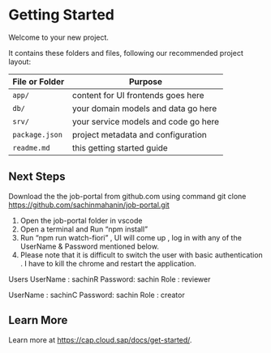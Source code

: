 # Getting Started

Welcome to your new project.

It contains these folders and files, following our recommended project layout:

File or Folder | Purpose
---------|----------
`app/` | content for UI frontends goes here
`db/` | your domain models and data go here
`srv/` | your service models and code go here
`package.json` | project metadata and configuration
`readme.md` | this getting started guide


## Next Steps
Download the the job-portal from github.com using command 
git clone https://github.com/sachinmahanin/job-portal.git

1. Open the job-portal folder in vscode
2. Open a  terminal  and Run “npm install”
3. Run “npm run watch-fiori” , UI will come up , log in with any of the UserName & Password mentioned below.
4. Please note that it is difficult to switch the user with basic authentication . I have to kill the chrome and restart the application.

Users
UserName :  sachinR
Password: sachin
Role : reviewer
 
UserName :  sachinC
Password: sachin
Role : creator
 
## Learn More

Learn more at https://cap.cloud.sap/docs/get-started/.
